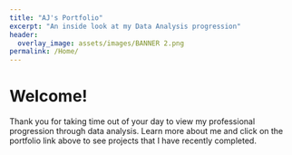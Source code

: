 ```yaml
---
title: "AJ's Portfolio"
excerpt: "An inside look at my Data Analysis progression"
header:
  overlay_image: assets/images/BANNER 2.png
permalink: /Home/
---
```


# Welcome!

Thank you for taking time out of your day to view my professional progression through data analysis. Learn more about me and click on the portfolio link above to see projects that I have recently completed.
